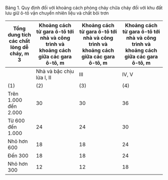 Bảng 1. Quy định đối với khoảng cách phòng cháy chữa cháy đối với khu đất lưu giữ ô-tô vận chuyển nhiên liệu và chất bôi trơn

| Tổng dung tích các chất lỏng dễ cháy, m 3   | Khoảng cách từ gara ô-tô tới nhà và công trình và khoảng cách giữa các gara ô-tô, m   | Khoảng cách từ gara ô-tô tới nhà và công trình và khoảng cách giữa các gara ô-tô, m   | Khoảng cách từ gara ô-tô tới nhà và công trình và khoảng cách giữa các gara ô-tô, m   |
|---------------------------------------------|---------------------------------------------------------------------------------------|---------------------------------------------------------------------------------------|---------------------------------------------------------------------------------------|
|                                             | Nhà và bậc chịu lửa I, II                                                             | III                                                                                   | IV, V                                                                                 |
| (1)                                         | (2)                                                                                   | (3)                                                                                   | (4)                                                                                   |
| Trên 1.000 đến 2.000                        | 30                                                                                    | 30                                                                                    | 36                                                                                    |
| Từ 600 đến 1.000                            | 24                                                                                    | 24                                                                                    | 30                                                                                    |
| Nhỏ hơn 600                                 | 18                                                                                    | 18                                                                                    | 24                                                                                    |
| Đến 300                                     | 18                                                                                    | 18                                                                                    | 24                                                                                    |
| Nhỏ hơn 300                                 | 12                                                                                    | 12                                                                                    | 18                                                                                    |